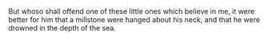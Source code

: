 But whoso shall offend one of these little ones which believe in me, it were better for him that a millstone were hanged about his neck, and that he were drowned in the depth of the sea.
